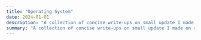 ```yaml
---
title: "Operating System"
date: 2024-01-01
description: "A collection of concise write-ups on small update I made on my personal Operating System."
summary: "A collection of concise write-ups on small update I made on my personal Operating System."
---
```

